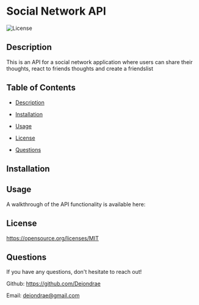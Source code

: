 # Social Network API
  ![License](https://img.shields.io/badge/License-MIT-blue.svg)
  ## Description
  This is an API for a social network application where users can share their thoughts, react to friends thoughts and create a friendslist

  ## Table of Contents
  - [Description](#Description)
  - [Installation](#Installation)
  - [Usage](#Usage)
  - [License](#License)

  - [Questions](#Questions)
    
  ## Installation
  

  ## Usage
  A walkthrough of the API functionality is available here:

  ## License
  https://opensource.org/licenses/MIT

  ## Questions
  If you have any questions, don't hesitate to reach out!

  Github: https://github.com/Deiondrae

  Email: deiondrae@gmail.com

